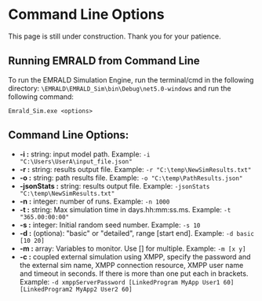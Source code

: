 # Command Line Options

This page is still under construction. Thank you for your patience. <br>

## Running EMRALD from Command Line
To run the EMRALD Simulation Engine, run the terminal/cmd in the following directory: `\EMRALD\EMRALD_Sim\bin\Debug\net5.0-windows` and run the following command: <br>

`Emrald_Sim.exe <options>` <br>

## Command Line Options: <br>
 - **-i :** string: input model path. Example: `-i "C:\Users\UserA\input_file.json"`
 - **-r :** string: results output file. Example: `-r "C:\temp\NewSimResults.txt"`
 - **-o :** string: path results file. Example: `-o "C:\temp\PathResults.json"`
 - **-jsonStats :** string: results output file. Example: `-jsonStats "C:\temp\NewSimResults.txt"`
 - **-n :** integer: number of runs. Example: `-n 1000`
 - **-t :** string: Max simulation time in days.hh:mm:ss.ms. Example: `-t "365.00:00:00"`
 - **-s :** integer: Initial random seed number. Example: `-s 10`
 - **-d :** (optiona): "basic" or "detailed", range [start end]. Example: `-d basic [10 20]`
 - **-m :** array: Variables to monitor. Use [] for multiple. Example: `-m [x y]`
 - **-c :** coupled external simulation using XMPP, specify the password and the external sim name, XMPP connection resource, XMPP user name and timeout in seconds. If there is more than one put each in brackets. Example: `-d xmppServerPassword [LinkedProgram MyApp User1 60] [LinkedProgram2 MyApp2 User2 60]`

<!--Copyright 2021 Battelle Energy Alliance-->
